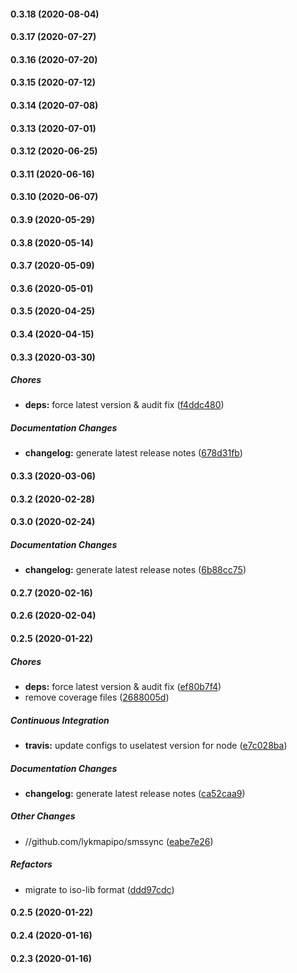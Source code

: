 #### 0.3.18 (2020-08-04)

#### 0.3.17 (2020-07-27)

#### 0.3.16 (2020-07-20)

#### 0.3.15 (2020-07-12)

#### 0.3.14 (2020-07-08)

#### 0.3.13 (2020-07-01)

#### 0.3.12 (2020-06-25)

#### 0.3.11 (2020-06-16)

#### 0.3.10 (2020-06-07)

#### 0.3.9 (2020-05-29)

#### 0.3.8 (2020-05-14)

#### 0.3.7 (2020-05-09)

#### 0.3.6 (2020-05-01)

#### 0.3.5 (2020-04-25)

#### 0.3.4 (2020-04-15)

#### 0.3.3 (2020-03-30)

##### Chores

- **deps:** force latest version & audit fix ([f4ddc480](https://github.com/lykmapipo/smssync/commit/f4ddc480fc960b463fb3bbffde7d4bb68a073353))

##### Documentation Changes

- **changelog:** generate latest release notes ([678d31fb](https://github.com/lykmapipo/smssync/commit/678d31fb3b9d7850cec7b3df08aa47e2a396c01e))

#### 0.3.3 (2020-03-06)

#### 0.3.2 (2020-02-28)

#### 0.3.0 (2020-02-24)

##### Documentation Changes

- **changelog:** generate latest release notes ([6b88cc75](https://github.com/lykmapipo/smssync/commit/6b88cc750a86969bb4087e9266ed480f2b7e15e5))

#### 0.2.7 (2020-02-16)

#### 0.2.6 (2020-02-04)

#### 0.2.5 (2020-01-22)

##### Chores

- **deps:** force latest version & audit fix ([ef80b7f4](https://github.com/lykmapipo/smssync/commit/ef80b7f4e696e6293494d490f1528ac021ef5c43))
- remove coverage files ([2688005d](https://github.com/lykmapipo/smssync/commit/2688005d5f74d3c10fda5160113b95e238648711))

##### Continuous Integration

- **travis:** update configs to uselatest version for node ([e7c028ba](https://github.com/lykmapipo/smssync/commit/e7c028badaebc4d1ba7480f3f6d04a3b6d21597e))

##### Documentation Changes

- **changelog:** generate latest release notes ([ca52caa9](https://github.com/lykmapipo/smssync/commit/ca52caa97b780e5426edff2a1d5ddb808b31e4d9))

##### Other Changes

- //github.com/lykmapipo/smssync ([eabe7e26](https://github.com/lykmapipo/smssync/commit/eabe7e261a4d10c67965658cab8fa5b703b0f29b))

##### Refactors

- migrate to iso-lib format ([ddd97cdc](https://github.com/lykmapipo/smssync/commit/ddd97cdc7da2e2e0a3a2b654a7b22f86fbd8de21))

#### 0.2.5 (2020-01-22)

#### 0.2.4 (2020-01-16)

#### 0.2.3 (2020-01-16)
